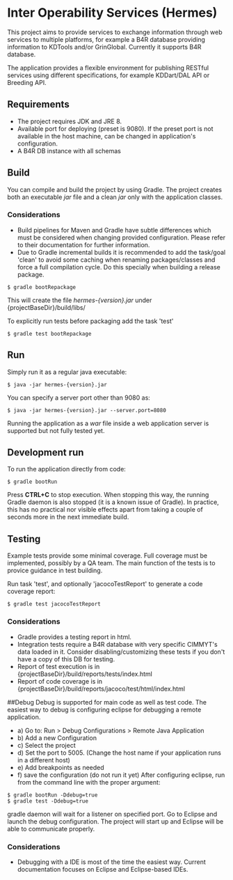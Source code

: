 # Inter Operability Services (Hermes)
This project aims to provide services to exchange information through web services to multiple platforms, for example a B4R database providing information to KDTools and/or GrinGlobal. Currently it supports B4R database.

The application provides a flexible environment for publishing RESTful services using different specifications, for example KDDart/DAL API or Breeding API.

## Requirements
* The project requires JDK and JRE 8.
* Available port for deploying (preset is 9080). If the preset port is not available in the host machine, can be changed in application's configuration.
* A B4R DB instance with all schemas

## Build
You can compile and build the project by using Gradle. The project creates both an executable _jar_ file and a clean _jar_ only with the application classes.

### Considerations
* Build pipelines for Maven and Gradle have subtle differences which must be considered when changing provided configuration. Please refer to their documentation for further information.
* Due to Gradle incremental builds it is recommended to add the task/goal 'clean' to avoid some caching when renaming packages/classes and force a full compilation cycle. Do this specially when building a release package.

```
$ gradle bootRepackage
```
This will create the file _hermes-{version}.jar_ under {projectBaseDir}/build/libs/

To explicitly run tests before packaging add the task 'test'
```
$ gradle test bootRepackage
```

## Run
Simply run it as a regular java executable:
```
$ java -jar hermes-{version}.jar
```
You can specify a server port other than 9080 as:
```
$ java -jar hermes-{version}.jar --server.port=8080
```
Running the application as a _war_ file inside a web application server is supported but not fully tested yet.

## Development run
To run the application directly from code:

```
$ gradle bootRun
```
Press **CTRL+C** to stop execution. When stopping this way, the running Gradle daemon is also stopped (it is a known issue of Gradle). In practice, this has no practical nor visible effects apart from taking a couple of seconds more in the next immediate build.  

## Testing
Example tests provide some minimal coverage. Full coverage must be implemented, possibly by a QA team. The main function of the tests is to provice guidance in test building.

Run task 'test', and optionally 'jacocoTestReport' to generate a code coverage report:
```
$ gradle test jacocoTestReport
```
### Considerations
* Gradle provides a testing report in html.
* Integration tests require a B4R database with very specific CIMMYT's data loaded in it. Consider disabling/customizing these tests if you don't have a copy of this DB for testing.
* Report of test execution is in {projectBaseDir}/build/reports/tests/index.html
* Report of code coverage is in {projectBaseDir}/build/reports/jacoco/test/html/index.html

##Debug
Debug is supported for main code as well as test code. The easiest way to debug is configuring eclipse for debugging a remote application. 
  - a) Go to: Run > Debug Configurations > Remote Java Application
  - b) Add a new Configuration
  - c) Select the project
  - d) Set the port to 5005. (Change the host name if your application runs in a different host)
  - e) Add breakpoints as needed
  - f) save the configuration (do not run it yet)
After configuring eclipse, run from the command line with the proper argument:

```
$ gradle bootRun -Ddebug=true
$ gradle test -Ddebug=true
```

gradle daemon will wait for a listener on specified port. Go to Eclipse and launch the debug configuration. The project will start up and Eclipse will be able to communicate properly.

### Considerations
* Debugging with a IDE is most of the time the easiest way. Current documentation focuses on Eclipse and Eclipse-based IDEs.
